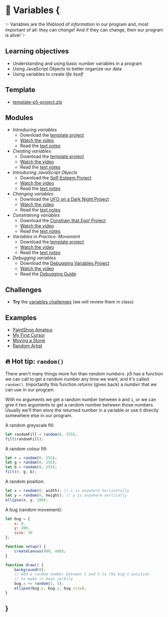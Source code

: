 # 🎁 Variables {

✨ Variables are the lifeblood of *information* in our program and, most important of all: they can *change*! And if they can change, then our program is alive! ✨

## Learning objectives

- Understanding and using basic number variables in a program
- Using JavaScript Objects to better organize our data
- Using variables to create *life itself*

## Template

- [template-p5-project.zip](../../templates/template-p5-project.zip)

## Modules

- *Introducing variables*
    - Download the [template project](../../templates/template-p5-project.zip)
    - [Watch the video](https://concordia.yuja.com/V/Video?v=1071108&node=5700532&a=197018688)
    - Read the [text notes](./introducing-variables.md)
- *Creating variables*
    - Download the [template project](../../templates/template-p5-project.zip)
    - [Watch the video](https://concordia.yuja.com/V/Video?v=1071106&node=5700523&a=25446998)
    - Read the [text notes](./creating-variables.md)
- *Introducing JavaScript Objects*
    - Download the [Self-Esteem Project](./examples/self-esteem.zip)
    - [Watch the video](https://concordia.yuja.com/V/Video?v=1071107&node=5700524&a=96297916)
    - Read the [text notes](./introducing-javascript-objects.md)
- *Changing variables*
    - Download the [UFO on a Dark Night Project](./examples/ufo-on-a-dark-night.zip)
    - [Watch the video](https://concordia.yuja.com/V/Video?v=1071104&node=5700521&a=117175823)
    - Read the [text notes](./changing-variables.md)
- *Constraining variables*
    - Download the [Constrain that Ego! Project](./examples/constrain-that-ego.zip)
    - [Watch the video](https://concordia.yuja.com/V/Video?v=1071105&node=5700522&a=96927948)
    - Read the [text notes](./constraining-variables.md)
- *Variables in Practice: Movement*
    - Download the [template project](../../templates/template-p5-project.zip)
    - [Watch the video](https://concordia.yuja.com/V/Video?v=1071109&node=5700533&a=152878892)
    - Read the [text notes](./movement-variables.md)
- *Debugging variables*
    - Download the [Debugging Variables Project](../../debugging/debugging-variables.zip)
    - [Watch the video]()
    - Read the [Debugging Guide](../../guides/debugging-guide.md)

## Challenges

- **Try** the [variables challenges](./challenges/variables-challenges.md) (we will review them in class)

## Examples

- [PaintShop Amateur](https://editor.p5js.org/pippinbarr/sketches/qbE1XVdDg)
- [My First Cursor](https://editor.p5js.org/pippinbarr/sketches/hqyQVfOQz)
- [Moving a Stone](https://editor.p5js.org/pippinbarr/sketches/wF0Pn3Sce)
- [Random Artist](https://editor.p5js.org/pippinbarr/sketches/Jmy-sBtTS)

## 🔥 Hot tip: `random()`

There aren't many things more fun than *random numbers*. p5 has a function we can call to get a random number any time we want, and it's called `random()`. Importantly this function *returns* (gives back) a *number* that we can use in our program.

With no arguments we get a random number between `0` and `1`, or we can give it two arguments to get a random number between those numbers. Usually we'll then *store* the returned number in a variable or use it directly somewhere else in our program.

A random greyscale fill:
```javascript
let randomFill = random(0, 255);
fill(randomFill);
```

A random colour fill:
```javascript
let r = random(0, 255);
let g = random(0, 255);
let b = random(0, 255);
fill(r, g, b);
```

A random position:
```javascript
let x = random(0, width); // x is anywhere horizontally
let y = random(0, height); // y is anywhere vertically
ellipse(x, y, 100);
```

A bug (random movement):
```javascript
let bug = {
    x: 0,
    y: 200,
    size: 10
};

function setup() {
    createCanvas(400, 400);
}

function draw() {
    background(0);
    // Add a random number between 1 and 5 to the big's position
    // to make it move jerkily
    bug.x += random(1, 5);
    ellipse(bug.x, bug.y, bug.size);
}
```

## }